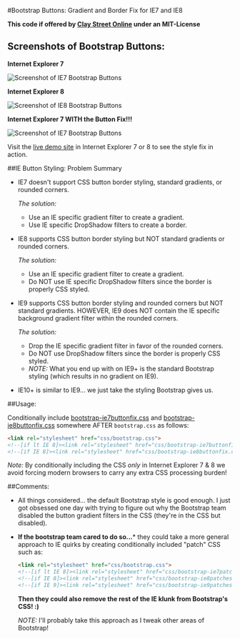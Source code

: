 #Bootstrap Buttons: Gradient and Border Fix for IE7 and IE8

**This code if offered by [Clay Street Online](http://www.claystreet.com) under an MIT-License**

## Screenshots of Bootstrap Buttons:

**Internet Explorer 7**

![Screenshot of IE7 Bootstrap Buttons](http://www.claystreet.com/sites/claystreet/dev/bootstrap/iebutton-fix/img/ie7-buttons.png)

**Internet Explorer 8**

![Screenshot of IE8 Bootstrap Buttons](http://www.claystreet.com/sites/claystreet/dev/bootstrap/iebutton-fix/img/ie8-buttons.png)

**Internet Explorer 7 WITH the Button Fix!!!**

![Screenshot of IE7 Bootstrap Buttons](http://www.claystreet.com/sites/claystreet/dev/bootstrap/iebutton-fix/img/ie7-buttons-fix.png)

Visit the [live demo site](http://www.claystreet.com/sites/claystreet/dev/bootstrap/iebutton-fix/) in Internet Explorer 7 or 8 to see the style fix in action.

##IE Button Styling: Problem Summary
- IE7 doesn't support CSS button border styling, standard gradients, or rounded corners. 

  *The solution:*
    - Use an IE specific gradient filter to create a gradient. 
    - Use IE specific DropShadow filters to create a border. 

    
- IE8 supports CSS button border styling but NOT standard gradients or rounded corners. 

  *The solution:*
    - Use an IE specific gradient filter to create a gradient. 
    - Do NOT use IE specific DropShadow filters since the border is properly CSS styled. 

    
- IE9 supports CSS button border styling and rounded corners but NOT standard gradients.
  HOWEVER, IE9 does NOT contain the IE specific background gradient filter within the
  rounded corners. 
 
  *The solution:*
    - Drop the IE specific gradient filter in favor of the rounded corners. 
    - Do NOT use DropShadow filters since the border is properly CSS styled. 
    - *NOTE:* What you end up with on IE9+ is the standard Bootstrap styling
      (which results in no gradient on IE9).

      
- IE10+ is similar to IE9... we just take the styling Bootstrap gives us.

##Usage:

Conditionally include [bootstrap-ie7buttonfix.css](https://github.com/claystreet/bootstrap-iebuttonfix/blob/master/css/bootstrap-ie7buttonfix.css) and [bootstrap-ie8buttonfix.css](https://github.com/claystreet/bootstrap-iebuttonfix/blob/master/css/bootstrap-ie8buttonfix.css)
somewhere AFTER `bootstrap.css` as follows:

```html
<link rel="stylesheet" href="css/bootstrap.css">
<!--[if lt IE 8]><link rel="stylesheet" href="css/bootstrap-ie7buttonfix.css"><![endif]-->
<!--[if IE 8]><link rel="stylesheet" href="css/bootstrap-ie8buttonfix.css"><![endif]--> 
```

*Note:* By conditionally including the CSS *only* in Internet Explorer 7 & 8 we avoid
forcing modern browsers to carry any extra CSS processing burden!

##Comments:

- All things considered... the default Bootstrap style is good enough.
  I just got obsessed one day with trying to figure out why the Bootstrap team
  disabled the button gradient filters in the CSS (they're in the CSS but disabled). 

  
- **If the bootstrap team cared to do so...*** they could take a more general
  approach to IE quirks by creating conditionally included "patch" CSS such as: 
  
  ```html
  <link rel="stylesheet" href="css/bootstrap.css">
  <!--[if lt IE 8]><link rel="stylesheet" href="css/bootstrap-ie7patches.css"><![endif]-->
  <!--[if IE 8]><link rel="stylesheet" href="css/bootstrap-ie8patches.css"><![endif]-->
  <!--[if IE 9]><link rel="stylesheet" href="css/bootstrap-ie9patches.css"><![endif]--> 
  ```
  
  **Then they could also remove the rest of the IE klunk from Bootstrap's CSS! :)**

  *NOTE:* I'll probably take this approach as I tweak other areas of Bootstrap! 
